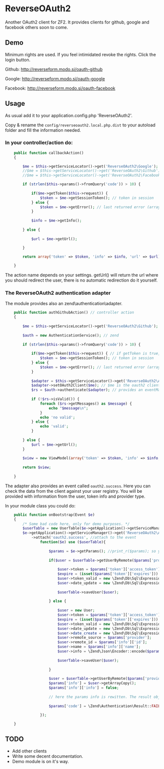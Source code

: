 ReverseOAuth2
===========

Another OAuth2 client for ZF2. It provides clients for github, google and facebook others soon to come.

Demo
----
Minimum rights are used. If you feel intimidated revoke the rights. Click the login button. 

Github: http://reverseform.modo.si/oauth-github

Google: http://reverseform.modo.si/oauth-google

Facebook: http://reverseform.modo.si/oauth-facebook

Usage
-----

As usual add it to your application.config.php 'ReverseOAuth2'.

Copy & rename the `config/reverseoauth2.local.php.dist` to your autoload folder and fill the information needed. 

### In your controller/action do:
```php
    public function callbackAction()
    {

        $me = $this->getServiceLocator()->get('ReverseOAuth2\Google');
        //$me = $this->getServiceLocator()->get('ReverseOAuth2\Github');
        //$me = $this->getServiceLocator()->get('ReverseOAuth2\Facebook');

        if (strlen($this->params()->fromQuery('code')) > 10) {
        	
        	if($me->getToken($this->request)) {
        		$token = $me->getSessionToken(); // token in session
        	} else {
        		$token = $me->getError(); // last returned error (array)
        	}
            
            $info = $me->getInfo();
            
        } else {
        
            $url = $me->getUrl();
            
        }

        return array('token' => $token, 'info' => $info, 'url' => $url);

    }
```

The action name depends on your settings. getUrl() will return the url where you should redirect the user, there is no automatic redirection do it yourself.

### The ReverseOAuth2 authentication adapter

The module provides also an zend\authentication\adapter.

```php
    public function authGithubAction() // controller action
    {
    
        $me = $this->getServiceLocator()->get('ReverseOAuth2\Github');
    
        $auth = new AuthenticationService(); // zend
        
        if (strlen($this->params()->fromQuery('code')) > 10) {
             
            if($me->getToken($this->request)) { // if getToken is true, the user has authenticated successfully by the provider, not yet by us.
                $token = $me->getSessionToken(); // token in session
            } else {
                $token = $me->getError(); // last returned error (array)
            }
            
            $adapter = $this->getServiceLocator()->get('ReverseOAuth2\Auth\Adapter'); // added in module.config.php
            $adapter->setOAuth2Client($me); // $me is the oauth2 client
            $rs = $auth->authenticate($adapter); // provides an eventManager 'oauth2.success'
            
            if (!$rs->isValid()) {
                foreach ($rs->getMessages() as $message) {
                    echo "$message\n";
                }
                echo 'no valid';
            } else {
                echo 'valid';
            }
    
        } else {
            $url = $me->getUrl();
        }
    
        $view = new ViewModel(array('token' => $token, 'info' => $info, 'url' => $url, 'error' => $me->getError()));
        
        return $view;
    
    }
```

The adapter also provides an event called `oauth2.success`. Here you can check the data from the client against your user registry. You will be provided with
information from the user, token info and provider type.

In your module class you could do:

```php
    public function onBootstrap(Event $e)
    {
        /* Some bad code here, only for demo purposes. */
        $userTable = new UserTable($e->getApplication()->getServiceManager()->get('Zend\Db\Adapter\Adapter')); // my user table
        $e->getApplication()->getServiceManager()->get('ReverseOAuth2\Auth\Adapter')->getEventManager() // the the adapters eventmanager
            ->attach('oauth2.success', //attach to the event
                function($e) use ($userTable){
                    
                    $params = $e->getParams(); //print_r($params); so you see whats in if
                    
                    if($user = $userTable->getUserByRemote($params['provider'], $params['info']['id'])) { // check for user from facebook with id 1000
        
                        $user->token = $params['token']['access_token'];
                        $expire = (isset($params['token']['expires'])) ? $params['token']['expires'] : 3600;
                        $user->token_valid = new \Zend\Db\Sql\Expression('DATE_ADD(NOW(), INTERVAL '.$expire.' SECOND)');
                        $user->date_update = new \Zend\Db\Sql\Expression('NOW()');
                        
                        $userTable->saveUser($user);
                                        
                    } else {
                        
                        $user = new User;
                        $user->token = $params['token']['access_token'];
                        $expire = (isset($params['token']['expires'])) ? $params['token']['expires'] : 3600;
                        $user->token_valid = new \Zend\Db\Sql\Expression('DATE_ADD(NOW(), INTERVAL '.$expire.' SECOND)');
                        $user->date_update = new \Zend\Db\Sql\Expression('NOW()');
                        $user->date_create = new \Zend\Db\Sql\Expression('NOW()');
                        $user->remote_source = $params['provider'];
                        $user->remote_id = $params['info']['id'];
                        $user->name = $params['info']['name'];
                        $user->info = \Zend\Json\Encoder::encode($params['info']);
                        
                        $userTable->saveUser($user);
                        
                    }
                    
                    $user = $userTable->getUserByRemote($params['provider'], $params['info']['id']);
                    $params['info'] = $user->getArrayCopy();
                    $params['info']['info'] = false;
        
        			// here the params info is rewitten. The result object returned from the auth object will have the db row.
        			
        			$params['code'] = \Zend\Authentication\Result::FAILURE; // this would deny authentication. default is \Zend\Authentication\Result::SUCCESS.
        
                });

    }
```

TODO
----
* Add other clients
* Write some decent documentation.
* Demo module is on it's way.